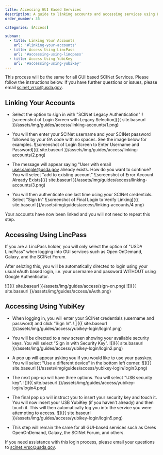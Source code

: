 ```yaml
---
title: Accessing GUI Based Services
description: A guide to linking accounts and accessing services using LincPass and YubiKey
order_number: 35 

categories: [Access]

subnav:
  - title: Linking Your Accounts
    url: '#linking-your-accounts'
  - title: Access Using LincPass  
    url: '#accessing-using-lincpass' 
  - title: Access Using YubiKey
    url: '#accessing-using-yubikey'
---
```


This process will be the same for all GUI based SCINet Services. Please follow the instructions below.  If you have further questions or issues, please email [scinet_vrsc@usda.gov](scinet_vrsc@usda.gov). <!--excerpt-->

## Linking Your Accounts

- Select the option to sign in with "SCINet Legacy Authentication"
![screenshot of Login Screen with Legacy Selection]({{ site.baseurl }}/assets/img/guides/access/linking-accounts/1.png)

- You will then enter your SCINet username and your SCINet password followed by your GA code with no spaces. See the image below for examples.
![screenshot of Login Screen to Enter Username and Password]({{ site.baseurl }}/assets/img/guides/access/linking-accounts/2.png)

- The message will appear saying "User with email user.sample@usda.gov already exists. How do you want to continue? You will select "add to existing account"
![screenshot of Error Account Already Exists]({{ site.baseurl }}/assets/img/guides/access/linking-accounts/3.png)

- You will then authenticate one last time using your SCINet credentials. Select "Sign In"
![screenshot of Final Login to Verify Linking]({{ site.baseurl }}/assets/img/guides/access/linking-accounts/4.png)

Your accounts have now been linked and you will not need to repeat this step.
 
## Accessing Using LincPass

If you are a LincPass holder, you will only select the option of "USDA LincPass" when logging into GUI services such as Open OnDemand, Galaxy, and the SCINet Forum. 

After selcting this, you will be automatically directed to login using your usual eAuth based login, i.e. your username and password WITHOUT using Google Authenticator. 

![]({{ site.baseurl }}/assets/img/guides/access/sign-on.png)
![]({{ site.baseurl }}/assets/img/guides/access/eAuth.png)
 
## Accessing Using YubiKey

- When logging in, you will enter your SCINet credentials (username and password) and click “Sign In”.
![]({{ site.baseurl }}/assets/img/guides/access/yubikey-login/login1.png)

- You will be directed to a new screen showing your available security keys. You will select "Sign in with Security Key".
![]({{ site.baseurl }}/assets/img/guides/access/yubikey-login/login2.png)

- A pop up will appear asking you if you would like to use your passkey. You will select "Use a different device" in the bottom left corner. 
![]({{ site.baseurl }}/assets/img/guides/access/yubikey-login/login3.png)

- The next pop-up will have three options. You will select "USB security key".
![]({{ site.baseurl }}/assets/img/guides/access/yubikey-login/login4.png)

- The final pop up will instruct you to insert your security key and touch it.  You will now insert your USB YubiKey (if you haven't already) and then touch it. This will then automatically log you into the service you were attempting to access. 
![]({{ site.baseurl }}/assets/img/guides/access/yubikey-login/login5.png)

- This step will remain the same for all GUI-based services such as Ceres OpenOnDemand, Galaxy, the SCINet Forum, and others. 

If you need assistance with this login process, please email your questions to scinet_vrsc@usda.gov.
